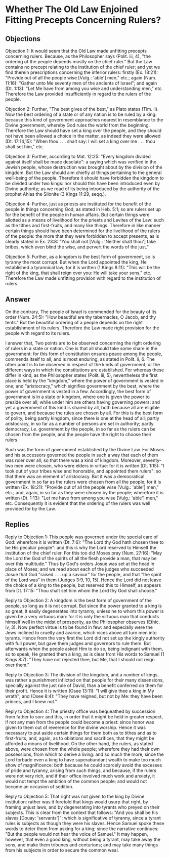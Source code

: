 # Whether The Old Law Enjoined Fitting Precepts Concerning Rulers?

## Objections

Objection 1: It would seem that the Old Law made unfitting precepts concerning rulers. Because, as the Philosopher says (Polit. iii, 4), "the ordering of the people depends mostly on the chief ruler." But the Law contains no precept relating to the institution of the chief ruler; and yet we find therein prescriptions concerning the inferior rulers: firstly (Ex. 18:21): "Provide out of all the people wise [Vulg.: 'able'] men," etc.; again (Num. 11:16): "Gather unto Me seventy men of the ancients of Israel"; and again (Dt. 1:13): "Let Me have from among you wise and understanding men," etc. Therefore the Law provided insufficiently in regard to the rulers of the people.

Objection 2: Further, "The best gives of the best," as Plato states (Tim. ii). Now the best ordering of a state or of any nation is to be ruled by a king: because this kind of government approaches nearest in resemblance to the Divine government, whereby God rules the world from the beginning. Therefore the Law should have set a king over the people, and they should not have been allowed a choice in the matter, as indeed they were allowed (Dt. 17:14,15): "When thou . . . shalt say: I will set a king over me . . . thou shalt set him," etc.

Objection 3: Further, according to Mat. 12:25: "Every kingdom divided against itself shall be made desolate": a saying which was verified in the Jewish people, whose destruction was brought about by the division of the kingdom. But the Law should aim chiefly at things pertaining to the general well-being of the people. Therefore it should have forbidden the kingdom to be divided under two kings: nor should this have been introduced even by Divine authority; as we read of its being introduced by the authority of the prophet Ahias the Silonite (3 Kings 11:29, seqq.).

Objection 4: Further, just as priests are instituted for the benefit of the people in things concerning God, as stated in Heb. 5:1; so are rulers set up for the benefit of the people in human affairs. But certain things were allotted as a means of livelihood for the priests and Levites of the Law: such as the tithes and first-fruits, and many like things. Therefore in like manner certain things should have been determined for the livelihood of the rulers of the people: the more that they were forbidden to accept presents, as is clearly stated in Ex. 23:8: "You shall not [Vulg.: 'Neither shalt thou'] take bribes, which even blind the wise, and pervert the words of the just."

Objection 5: Further, as a kingdom is the best form of government, so is tyranny the most corrupt. But when the Lord appointed the king, He established a tyrannical law; for it is written (1 Kings 8:11): "This will be the right of the king, that shall reign over you: He will take your sons," etc. Therefore the Law made unfitting provision with regard to the institution of rulers.

## Answer

On the contrary, The people of Israel is commended for the beauty of its order (Num. 24:5): "How beautiful are thy tabernacles, O Jacob, and thy tents." But the beautiful ordering of a people depends on the right establishment of its rulers. Therefore the Law made right provision for the people with regard to its rulers.

I answer that, Two points are to be observed concerning the right ordering of rulers in a state or nation. One is that all should take some share in the government: for this form of constitution ensures peace among the people, commends itself to all, and is most enduring, as stated in Polit. ii, 6. The other point is to be observed in respect of the kinds of government, or the different ways in which the constitutions are established. For whereas these differ in kind, as the Philosopher states (Polit. iii, 5), nevertheless the first place is held by the "kingdom," where the power of government is vested in one; and "aristocracy," which signifies government by the best, where the power of government is vested in a few. Accordingly, the best form of government is in a state or kingdom, where one is given the power to preside over all; while under him are others having governing powers: and yet a government of this kind is shared by all, both because all are eligible to govern, and because the rules are chosen by all. For this is the best form of polity, being partly kingdom, since there is one at the head of all; partly aristocracy, in so far as a number of persons are set in authority; partly democracy, i.e. government by the people, in so far as the rulers can be chosen from the people, and the people have the right to choose their rulers.

Such was the form of government established by the Divine Law. For Moses and his successors governed the people in such a way that each of them was ruler over all; so that there was a kind of kingdom. Moreover, seventy-two men were chosen, who were elders in virtue: for it is written (Dt. 1:15): "I took out of your tribes wise and honorable, and appointed them rulers": so that there was an element of aristocracy. But it was a democratical government in so far as the rulers were chosen from all the people; for it is written (Ex. 18:21): "Provide out of all the people wise [Vulg.: 'able'] men," etc.; and, again, in so far as they were chosen by the people; wherefore it is written (Dt. 1:13): "Let me have from among you wise [Vulg.: 'able'] men," etc. Consequently it is evident that the ordering of the rulers was well provided for by the Law.

## Replies

Reply to Objection 1: This people was governed under the special care of God: wherefore it is written (Dt. 7:6): "The Lord thy God hath chosen thee to be His peculiar people": and this is why the Lord reserved to Himself the institution of the chief ruler. For this too did Moses pray (Num. 27:16): "May the Lord the God of the spirits of all the flesh provide a man, that may be over this multitude." Thus by God's orders Josue was set at the head in place of Moses; and we read about each of the judges who succeeded Josue that God "raised . . . up a saviour" for the people, and that "the spirit of the Lord was" in them (Judges 3:9, 10, 15). Hence the Lord did not leave the choice of a king to the people; but reserved this to Himself, as appears from Dt. 17:15: "Thou shalt set him whom the Lord thy God shall choose."

Reply to Objection 2: A kingdom is the best form of government of the people, so long as it is not corrupt. But since the power granted to a king is so great, it easily degenerates into tyranny, unless he to whom this power is given be a very virtuous man: for it is only the virtuous man that conducts himself well in the midst of prosperity, as the Philosopher observes (Ethic. iv, 3). Now perfect virtue is to be found in few: and especially were the Jews inclined to cruelty and avarice, which vices above all turn men into tyrants. Hence from the very first the Lord did not set up the kingly authority with full power, but gave them judges and governors to rule them. But afterwards when the people asked Him to do so, being indignant with them, so to speak, He granted them a king, as is clear from His words to Samuel (1 Kings 8:7): "They have not rejected thee, but Me, that I should not reign over them."

Reply to Objection 3: The division of the kingdom, and a number of kings, was rather a punishment inflicted on that people for their many dissensions, specially against the just rule of David, than a benefit conferred on them for their profit. Hence it is written (Osee 13:11): "I will give thee a king in My wrath"; and (Osee 8:4): "They have reigned, but not by Me: they have been princes, and I knew not."

Reply to Objection 4: The priestly office was bequeathed by succession from father to son: and this, in order that it might be held in greater respect, if not any man from the people could become a priest: since honor was given to them out of reverence for the divine worship. Hence it was necessary to put aside certain things for them both as to tithes and as to first-fruits, and, again, as to oblations and sacrifices, that they might be afforded a means of livelihood. On the other hand, the rulers, as stated above, were chosen from the whole people; wherefore they had their own possessions, from which to derive a living: and so much the more, since the Lord forbade even a king to have superabundant wealth to make too much show of magnificence: both because he could scarcely avoid the excesses of pride and tyranny, arising from such things, and because, if the rulers were not very rich, and if their office involved much work and anxiety, it would not tempt the ambition of the common people; and would not become an occasion of sedition.

Reply to Objection 5: That right was not given to the king by Divine institution: rather was it foretold that kings would usurp that right, by framing unjust laws, and by degenerating into tyrants who preyed on their subjects. This is clear from the context that follows: "And you shall be his slaves [Douay: 'servants']": which is significative of tyranny, since a tyrant rules is subjects as though they were his slaves. Hence Samuel spoke these words to deter them from asking for a king; since the narrative continues: "But the people would not hear the voice of Samuel." It may happen, however, that even a good king, without being a tyrant, may take away the sons, and make them tribunes and centurions; and may take many things from his subjects in order to secure the common weal.